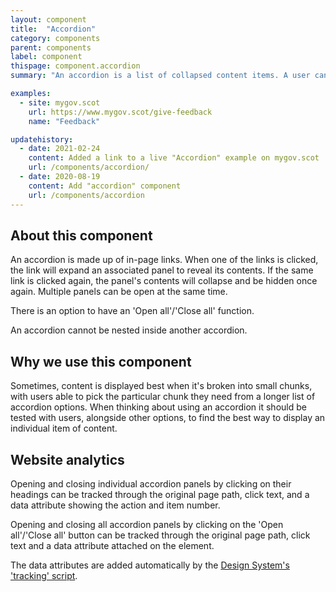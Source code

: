 ```yaml
---
layout: component
title:  "Accordion"
category: components
parent: components
label: component
thispage: component.accordion
summary: "An accordion is a list of collapsed content items. A user can expand any item in the list to view its contents."

examples:
  - site: mygov.scot
    url: https://www.mygov.scot/give-feedback
    name: "Feedback"

updatehistory:
  - date: 2021-02-24
    content: Added a link to a live "Accordion" example on mygov.scot
    url: /components/accordion/
  - date: 2020-08-19
    content: Add "accordion" component
    url: /components/accordion
---
```


## About this component

An accordion is made up of in-page links. When one of the links is clicked, the link will expand an associated panel to reveal its contents. If the same link is clicked again, the panel's contents will collapse and be hidden once again. Multiple panels can be open at the same time.

There is an option to have an 'Open all'/'Close all' function.

An accordion cannot be nested inside another accordion.

## Why we use this component

Sometimes, content is displayed best when it's broken into small chunks, with users able to pick the particular chunk they need from a longer list of accordion options. When thinking about using an accordion it should be tested with users, alongside other options, to find the best way to display an individual item of content.

## Website analytics

Opening and closing individual accordion panels by clicking on their headings can be tracked through the original page path, click text, and a data attribute showing the action and item number.

Opening and closing all accordion panels by clicking on the 'Open all'/'Close all' button can be tracked through the original page path, click text and a data attribute attached on the element.

The data attributes are added automatically by the [Design System's 'tracking' script](/guidance/tracking/#accordion).

